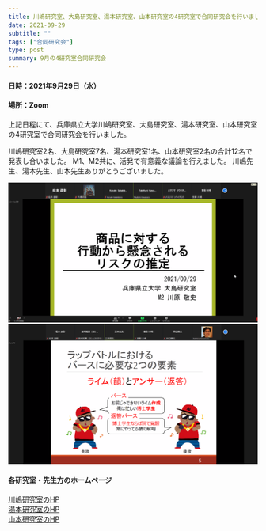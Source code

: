 ```yaml
---
title: 川嶋研究室、大島研究室、湯本研究室、山本研究室の4研究室で合同研究会を行いました
date: 2021-09-29
subtitle: ""
tags: ["合同研究会"]
type: post
summary: 9月の4研究室合同研究会
---
```



<!-- ![](IMG_20210630_154409.jpg "神戸情報科学キャンパスの様子") -->

#### 日時：2021年9月29日（水）
#### 場所：Zoom

上記日程にて、兵庫県立大学川嶋研究室、大島研究室、湯本研究室、山本研究室の4研究室で合同研究会を行いました。

川嶋研究室2名、大島研究室7名、湯本研究室1名、山本研究室2名の合計12名で発表し合いました。
M1、M2共に、活発で有意義な議論を行えました。
川嶋先生、湯本先生、山本先生ありがとうございました。

![](img1.png)
![](img2.png)
<!-- ![](IMG_0011.JPG) -->
#### 各研究室・先生方のホームページ
[川嶋研究室のHP](https://interaction-lab.org/kawashima/index-j.html)<br>
[湯本研究室のHP](https://sites.google.com/view/yumotolab/)<br>
[山本研究室のHP](https://rerank-lab.org/message/)
  
  



<!-- 1. 論文採録バージョン -->
<!-- [第一著者]さんの論文が「[学会フルネーム]」に採録されました。 -->

<!-- [公式Webページ](学会公式ページTopのURL) -->


<!-- 書誌情報。書式はPublicationsを参考。変にコードブロックとかで囲まなくてOK -->


<!-- [年月日]に発表予定 -->



<!-- 2. 論文発表済みバージョン -->
<!-- [第一著者]さんが「[学会フルネーム]」で発表しました。 -->

<!-- [公式Webページ](学会公式ページTopのURL) -->


<!-- 書誌情報。書式はPublicationsを参考。変にコードブロックとかで囲まなくてOK -->


<!-- 3. 論文受賞バージョン -->
<!-- [第一著者]さんの論文が「[学会フルネーム]」で「[受賞名]」を受賞しました -->

<!-- [公式Webページ](学会公式ページTopのURL) -->


<!-- 書誌情報。書式はPublicationsを参考。変にコードブロックとかで囲まなくてOK -->

<!-- 同学会複数名の場合は並べて良い感じにして -->